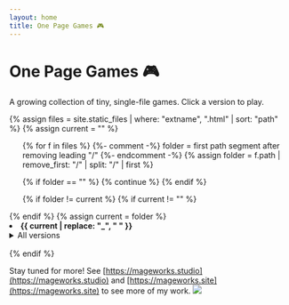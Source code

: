 ```yaml
---
layout: home
title: One Page Games 🎮
---
```


# One Page Games 🎮

<div id="toolbox"></div>

A growing collection of tiny, single-file games. Click a version to play.

{% assign files = site.static_files | where: "extname", ".html" | sort: "path" %}
{% assign current = "" %}

<ul>
{% for f in files %}
  {%- comment -%} folder = first path segment after removing leading "/" {%- endcomment -%}
  {% assign folder = f.path | remove_first: "/" | split: "/" | first %}

  {% if folder == "" %}
    {% continue %}
  {% endif %}

  {% if folder != current %}
    {% if current != "" %}
        </ul>
      </details>
    </li>
    {% endif %}
    {% assign current = folder %}
    <li style="margin-bottom:1rem;">
      <strong>{{ current | replace: "_", " " }}</strong>
      <details>
        <summary>All versions</summary>
        <ul>
  {% endif %}

  <li><a href="{{ f.path | relative_url }}">{{ f.name }}</a></li>
{% endfor %}

{% if current != "" %}
        </ul>
      </details>
    </li>
{% endif %}
</ul>


Stay tuned for more!
See [https://mageworks.studio](https://mageworks.studio) and [https://mageworks.site](https://mageworks.site) to see more of my work.
![](https://i.imgur.com/KHOtK2O.png)